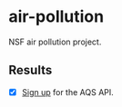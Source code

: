 # air-pollution
 NSF air pollution project.

## Results

- [x] [Sign up](https://aqs.epa.gov/aqsweb/documents/data_api.html#signup) for the AQS API.
